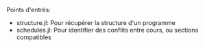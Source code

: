 Points d'entrés:
- structure.jl: Pour récupérer la structure d'un programme
- schedules.jl: Pour identifier des conflits entre cours, ou sections compatibles
